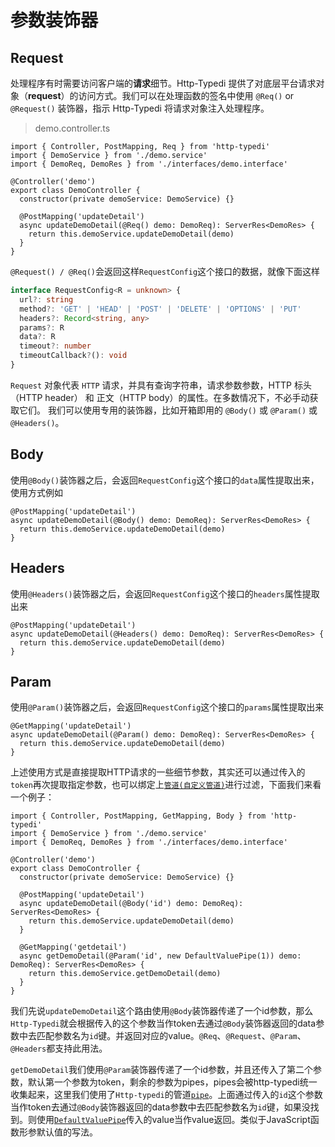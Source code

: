 # 参数装饰器

## Request

处理程序有时需要访问客户端的**请求**细节。Http-Typedi 提供了对底层平台请求对象（**request**）的访问方式。我们可以在处理函数的签名中使用 `@Req()` or `@Request()` 装饰器，指示 Http-Typedi 将请求对象注入处理程序。

> demo.controller.ts

```ts{9}
import { Controller, PostMapping, Req } from 'http-typedi'
import { DemoService } from './demo.service'
import { DemoReq, DemoRes } from './interfaces/demo.interface'

@Controller('demo')
export class DemoController {
  constructor(private demoService: DemoService) {}

  @PostMapping('updateDetail')
  async updateDemoDetail(@Req() demo: DemoReq): ServerRes<DemoRes> {
    return this.demoService.updateDemoDetail(demo)
  }
}
```

`@Request() / @Req()`会返回这样`RequestConfig`这个接口的数据，就像下面这样

```ts
interface RequestConfig<R = unknown> {
  url?: string
  method?: 'GET' | 'HEAD' | 'POST' | 'DELETE' | 'OPTIONS' | 'PUT'
  headers?: Record<string, any>
  params?: R
  data?: R
  timeout?: number
  timeoutCallback?(): void
}
```

`Request` 对象代表 `HTTP` 请求，并具有查询字符串，请求参数参数，HTTP 标头（HTTP header） 和 正文（HTTP body）的属性。在多数情况下，不必手动获取它们。 我们可以使用专用的装饰器，比如开箱即用的 `@Body()` 或 `@Param()` 或 `@Headers()`。

## Body

使用`@Body()`装饰器之后，会返回`RequestConfig`这个接口的`data`属性提取出来，使用方式例如

```ts{2}
@PostMapping('updateDetail')
async updateDemoDetail(@Body() demo: DemoReq): ServerRes<DemoRes> {
  return this.demoService.updateDemoDetail(demo)
}
```

## Headers

使用`@Headers()`装饰器之后，会返回`RequestConfig`这个接口的`headers`属性提取出来
```ts{2}
@PostMapping('updateDetail')
async updateDemoDetail(@Headers() demo: DemoReq): ServerRes<DemoRes> {
  return this.demoService.updateDemoDetail(demo)
}
```
## Param

使用`@Param()`装饰器之后，会返回`RequestConfig`这个接口的`params`属性提取出来
```ts{2}
@GetMapping('updateDetail')
async updateDemoDetail(@Param() demo: DemoReq): ServerRes<DemoRes> {
  return this.demoService.updateDemoDetail(demo)
}
```


上述使用方式是直接提取HTTP请求的一些细节参数，其实还可以通过传入的`token`再次提取指定参数，也可以绑定上[`管道(自定义管道)`](../pipe/index.md)进行过滤，下面我们来看一个例子：

```ts{10,15}
import { Controller, PostMapping, GetMapping, Body } from 'http-typedi'
import { DemoService } from './demo.service'
import { DemoReq, DemoRes } from './interfaces/demo.interface'

@Controller('demo')
export class DemoController {
  constructor(private demoService: DemoService) {}

  @PostMapping('updateDetail')
  async updateDemoDetail(@Body('id') demo: DemoReq): ServerRes<DemoRes> {
    return this.demoService.updateDemoDetail(demo)
  }

  @GetMapping('getdetail')
  async getDemoDetail(@Param('id', new DefaultValuePipe(1)) demo: DemoReq): ServerRes<DemoRes> {
    return this.demoService.getDemoDetail(demo)
  }
}
```

我们先说`updateDemoDetail`这个路由使用`@Body`装饰器传递了一个id参数，那么`Http-Typedi`就会根据传入的这个参数当作token去通过`@Body`装饰器返回的data参数中去匹配参数名为`id`键。并返回对应的value。`@Req`、`@Request`、`@Param`、`@Headers`都支持此用法。

`getDemoDetail`我们使用`@Param`装饰器传递了一个id参数，并且还传入了第二个参数，默认第一个参数为token，剩余的参数为pipes，pipes会被http-typedi统一收集起来，这里我们使用了`Http-typedi`的管道[`pipe`](../pipe/index.md)。上面通过传入的`id`这个参数当作token去通过`@Body`装饰器返回的data参数中去匹配参数名为`id`键，如果没找到。则使用[`DefaultValuePipe`](../pipe/index.md)传入的value当作value返回。类似于JavaScript函数形参默认值的写法。